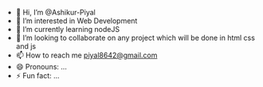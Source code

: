 - 👋 Hi, I’m @Ashikur-Piyal
- 👀 I’m interested in Web Development
- 🌱 I’m currently learning nodeJS
- 💞️ I’m looking to collaborate on any project which will be done in html css and js
- 📫 How to reach me piyal8642@gmail.com
- 😄 Pronouns: ...
- ⚡ Fun fact: ...

<!---
Ashikur-Piyal/Ashikur-Piyal is a ✨ special ✨ repository because its `README.md` (this file) appears on your GitHub profile.
You can click the Preview link to take a look at your changes.
--->
